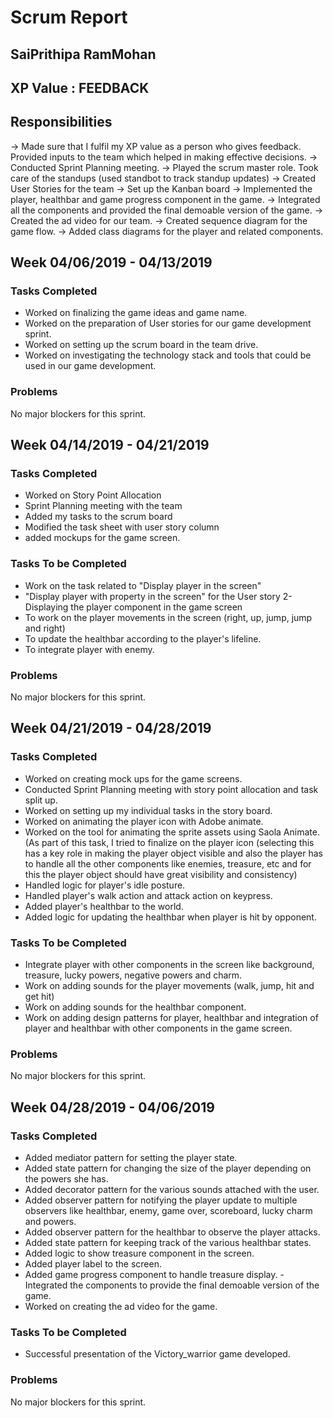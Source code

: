# Scrum Report 

## SaiPrithipa RamMohan
## XP Value : FEEDBACK
## Responsibilities
-> Made sure that I fulfil my XP value as a person who gives feedback. Provided inputs to the team which helped in making effective decisions.
-> Conducted Sprint Planning meeting.
-> Played the scrum master role. Took care of the standups (used standbot to track standup updates)
-> Created User Stories for the team
-> Set up the Kanban board
-> Implemented the player, healthbar and game progress component in the game. 
-> Integrated all the components and provided the final demoable version of the game.
-> Created the ad video for our team.
-> Created sequence diagram for the game flow.
-> Added class diagrams for the player and related components.

## Week 04/06/2019 - 04/13/2019

### Tasks Completed 
- Worked on finalizing the game ideas and game name.
- Worked on the preparation of User stories for our game development sprint.
- Worked on setting up the scrum board in the team drive.
- Worked on investigating the technology stack and tools that could be used in our game development.

### Problems
No major blockers for this sprint.

## Week 04/14/2019 - 04/21/2019
### Tasks Completed

- Worked on Story Point Allocation
- Sprint Planning meeting with the team
- Added my tasks to the scrum board
- Modified the task sheet with user story  column
- added mockups for the game screen.

### Tasks To be Completed

- Work on the task related to "Display player in the screen"
- "Display player with property in the screen" for the User story 2-Displaying the player component in the game screen
- To work on the player movements in the screen (right, up, jump, jump and right)
- To update the healthbar according to the player's lifeline.
- To integrate player with enemy.

### Problems
No major blockers for this sprint.

## Week 04/21/2019 - 04/28/2019

### Tasks Completed 
- Worked on creating mock ups for the game screens.
- Conducted Sprint Planning meeting with story point allocation and task split up.
- Worked on setting up my individual tasks in the story board.
- Worked on animating the player icon with Adobe animate.
- Worked on the tool for animating the sprite assets using Saola Animate. (As part of this task, I tried to finalize on the player icon (selecting this has a key role in making the player object visible and also the player has to handle all the other components like enemies, treasure, etc and for this the player object should have great visibility and consistency)
- Handled logic for player's idle posture.
- Handled player's walk action and attack action on keypress.
- Added player's healthbar to the world. 
- Added logic for updating the healthbar when player is hit by opponent.


### Tasks To be Completed
- Integrate player with other components in the screen like background, treasure, lucky powers, negative powers and charm.
- Work on adding sounds for the player movements (walk, jump, hit and get hit)
- Work on adding sounds for the healthbar component.
- Work on adding design patterns for player, healthbar and integration of player and healthbar with other components in the game screen.

### Problems
No major blockers for this sprint.

## Week 04/28/2019 - 04/06/2019
### Tasks Completed
- Added mediator pattern for setting the player state.
- Added state pattern for changing the size of the player depending on the powers she has.
- Added decorator pattern for the various sounds attached with the user.
- Added observer pattern for notifying the player update to multiple observers like healthbar, enemy, game over, scoreboard, lucky charm and powers.
- Added observer pattern for the healthbar to observe the player attacks.
- Added state pattern for keeping track of the various healthbar states.
- Added logic to show treasure component in the screen.
- Added player label to the screen.
- Added game progress component to handle treasure display.
-Integrated the components to provide the final demoable version of the game.
- Worked on creating the ad video for the game.

### Tasks To be Completed
- Successful presentation of the Victory_warrior game developed. 
### Problems
No major blockers for this sprint.
